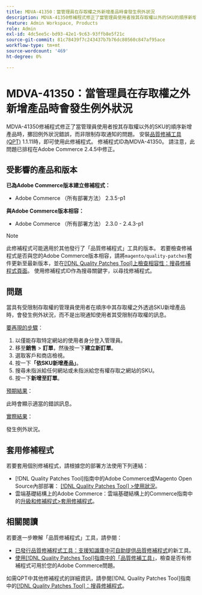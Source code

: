 ```yaml
---
title: MDVA-41350：當管理員在存取權之外新增產品時會發生例外狀況
description: MDVA-41350修補程式修正了當管理員使用者按其存取權以外的SKU的順序新增產品時，擲回例外狀況錯誤，而非限制存取通知的問題。 安裝[Quality Patches Tool (QPT)](https://experienceleague.adobe.com/zh-hant/docs/commerce-knowledge-base/kb/announcements/commerce-announcements/magento-quality-patches-released-new-tool-to-self-serve-quality-patches) 1.1.11後，即可使用此修補程式。 修補程式ID為MDVA-41350。 請注意，此問題已排程在Adobe Commerce 2.4.5中修正。
feature: Admin Workspace, Products
role: Admin
exl-id: 4dc5ee5c-bd93-42e1-9c63-93ffb8e5f21c
source-git-commit: 81c78439f7c243437b7b76dc80560c847af95ace
workflow-type: tm+mt
source-wordcount: '469'
ht-degree: 0%

---
```


# MDVA-41350：當管理員在存取權之外新增產品時會發生例外狀況

MDVA-41350修補程式修正了當管理員使用者按其存取權以外的SKU的順序新增產品時，擲回例外狀況錯誤，而非限制存取通知的問題。 安裝[品質修補工具(QPT)](https://experienceleague.adobe.com/zh-hant/docs/commerce-knowledge-base/kb/announcements/commerce-announcements/magento-quality-patches-released-new-tool-to-self-serve-quality-patches) 1.1.11時，即可使用此修補程式。 修補程式ID為MDVA-41350。 請注意，此問題已排程在Adobe Commerce 2.4.5中修正。

## 受影響的產品和版本

**已為Adobe Commerce版本建立修補程式：**

* Adobe Commerce （所有部署方法） 2.3.5-p1

**與Adobe Commerce版本相容：**

* Adobe Commerce （所有部署方法） 2.3.0 - 2.4.3-p1

>[!NOTE]
>
>此修補程式可能適用於其他發行了「品質修補程式」工具的版本。 若要檢查修補程式是否與您的Adobe Commerce版本相容，請將`magento/quality-patches`套件更新至最新版本，並在[[!DNL Quality Patches Tool]上檢查相容性：搜尋修補程式頁面](https://experienceleague.adobe.com/zh-hant/docs/commerce-knowledge-base/kb/announcements/commerce-announcements/magento-quality-patches-released-new-tool-to-self-serve-quality-patches)。 使用修補程式ID作為搜尋關鍵字，以尋找修補程式。

## 問題

當具有受限制存取權的管理員使用者在順序中其存取權之外透過SKU新增產品時，會發生例外狀況，而不是出現通知使用者其受限制存取權的訊息。

<u>要再現的步驟</u>：

1. 以僅能存取特定網站的使用者身分登入管理員。
1. 移至&#x200B;**銷售** > **訂單**，然後按一下&#x200B;**建立新訂單**。
1. 選取客戶和商店檢視。
1. 按一下&#x200B;**「依SKU新增產品」**。
1. 搜尋未指派給任何網站或未指派給您有權存取之網站的SKU。
1. 按一下&#x200B;**新增至訂單**。

<u>預期結果</u>：

此時會顯示適當的錯誤訊息。

<u>實際結果</u>：

發生例外狀況。

## 套用修補程式

若要套用個別修補程式，請根據您的部署方法使用下列連結：

* [!DNL Quality Patches Tool]指南中的Adobe Commerce或Magento Open Source內部部署： [[!DNL Quality Patches Tool] >使用狀況](/help/tools/quality-patches-tool/usage.md)。
* 雲端基礎結構上的Adobe Commerce：雲端基礎結構上的Commerce指南中的[升級和修補程式>套用修補程式](https://experienceleague.adobe.com/docs/commerce-cloud-service/user-guide/develop/upgrade/apply-patches.html?lang=zh-Hant)。

## 相關閱讀

若要進一步瞭解「品質修補程式」工具，請參閱：

* [已發行品質修補程式工具：支援知識庫中可自助提供品質修補程式](https://experienceleague.adobe.com/zh-hant/docs/commerce-knowledge-base/kb/announcements/commerce-announcements/magento-quality-patches-released-new-tool-to-self-serve-quality-patches)的新工具。
* [使用[!DNL Quality Patches Tool]指南中的「品質修補工具」](/help/tools/quality-patches-tool/patches-available-in-qpt/check-patch-for-magento-issue-with-magento-quality-patches.md)，檢查是否有修補程式可用於您的Adobe Commerce問題。

如需QPT中其他修補程式的詳細資訊，請參閱[!DNL Quality Patches Tool]指南中的[[!DNL Quality Patches Tool]：搜尋修補程式](https://experienceleague.adobe.com/tools/commerce-quality-patches/index.html?lang=zh-Hant)。
